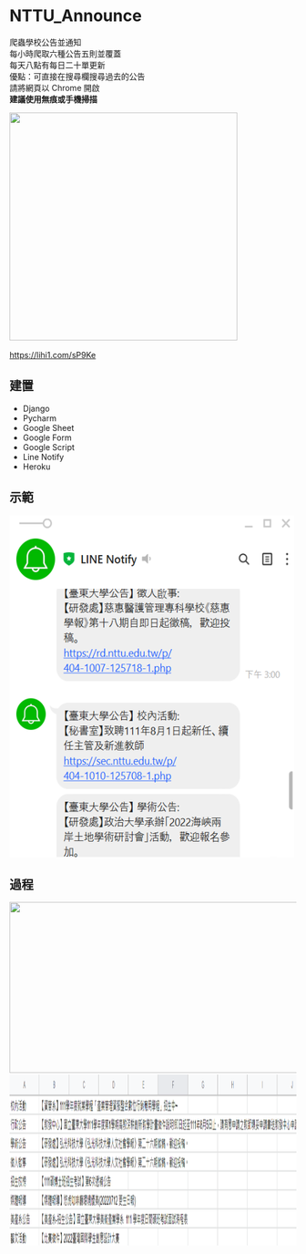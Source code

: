 # NTTU_Announce
爬蟲學校公告並通知
<br>每小時爬取六種公告五則並覆蓋<br>
每天八點有每日二十單更新<br>
優點：可直接在搜尋欄搜尋過去的公告<br>
請將網頁以 Chrome 開啟<br>
**建議使用無痕或手機掃描**


<img width="400" height="400" src="https://i.imgur.com/JKofmnG.png"/>

https://lihi1.com/sP9Ke



## 建置
* Django
* Pycharm
* Google Sheet
* Google Form
* Google Script
* Line Notify
* Heroku

## 示範
<img width="500" height="600" src="https://github.com/SmallliDinosaur/NTTU_Announce/blob/main/%E7%AF%84%E4%BE%8B.png"/>

## 過程
<img width="700" height="300" src="https://github.com/SmallliDinosaur/NTTU_Announce/blob/main/image/%E9%80%A3.png"/>
<img width="700" height="300" src="https://github.com/SmallliDinosaur/NTTU_Announce/blob/main/image/sheet.png"/>

<br>


